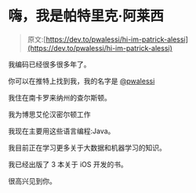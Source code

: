 # 嗨，我是帕特里克·阿莱西

> 原文:[https://dev.to/pwalessi/hi-im-patrick-alessi](https://dev.to/pwalessi/hi-im-patrick-alessi)

我编码已经很多很多年了。

你可以在推特上找到我，我的名字是 [@pwalessi](https://twitter.com/pwalessi)

我住在南卡罗来纳州的查尔斯顿。

我为博思艾伦汉密尔顿工作

我现在主要用这些语言编程:Java。

我目前正在学习更多关于大数据和机器学习的知识。

我已经出版了 3 本关于 iOS 开发的书。

很高兴见到你。